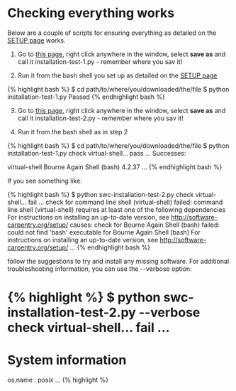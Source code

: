 ---
---

# Checking everything works

Below are a couple of scripts for ensuring everything as detailed on the [SETUP page](../../SETUP/setup) works.

1. Go to [this page](https://raw.githubusercontent.com/Chris35Wills/Chris35Wills.github.io/master/courses/Setup_check/installation-test-1.py), right click anywhere in the window, select **save as** and call it installation-test-1.py - remember where you sav it!

2. Run it from the bash shell you set up as detailed on the [SETUP page](../../SETUP/setup)

  {% highlight bash %}
  $ cd path/to/where/you/downloaded/the/file
  $ python installation-test-1.py
  Passed
  {% endhighlight bash %}

3. Go to [this page](https://raw.githubusercontent.com/Chris35Wills/Chris35Wills.github.io/master/courses/Setup_check/installation-test-2.py), right click anywhere in the window, select **save as** and call it installation-test-2.py - remember where you sav it!

4. Run it from the bash shell as in step 2

  {% highlight bash %}
  $ cd path/to/where/you/downloaded/the/file
  $ python installation-test-1.py
  check virtual-shell...  pass
  ...
  Successes:
  
  virtual-shell Bourne Again Shell (bash) 4.2.37
  ...
  {% endhighlight bash %}

  If you see something like:

  {% highlight bash %}
  $ python swc-installation-test-2.py
  check virtual-shell...  fail
  ...
  check for command line shell (virtual-shell) failed:
   	command line shell (virtual-shell) requires at least one of the following 
   	dependencies
  	For instructions on installing an up-to-date version, see
   	http://software-carpentry.org/setup/
   	causes:
   	check for Bourne Again Shell (bash) failed:
    	could not find 'bash' executable for Bourne Again Shell (bash)
    	For instructions on installing an up-to-date version, see
    	http://software-carpentry.org/setup/
  ...
  {% endhighlight bash %}

  follow the suggestions to try and install any missing software. For additional troubleshooting information, you can use the --verbose option:

  {% highlight %}
  $ python swc-installation-test-2.py --verbose
  check virtual-shell...  fail
  ...
  ==================
  System information
  ==================
  os.name            : posix
  ...
  {% highlight %}